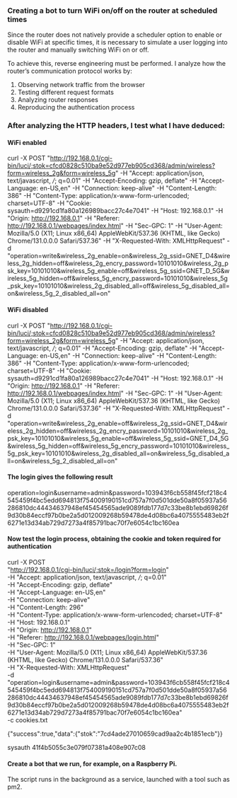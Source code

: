 ### Creating a bot to turn WiFi on/off on the router at scheduled times

Since the router does not natively provide a scheduler option to enable or disable WiFi at specific times, it is necessary to simulate a user logging into the router and manually switching WiFi on or off.

To achieve this, reverse engineering must be performed. I analyze how the router’s communication protocol works by:

1. Observing network traffic from the browser  
2. Testing different request formats  
3. Analyzing router responses  
4. Reproducing the authentication process  

### After analyzing the HTTP headers, I test what I have deduced:

#### WiFi enabled
curl -X POST "http://192.168.0.1/cgi-bin/luci/;stok=cfcd0828c510ba9e52d977eb905cd368/admin/wireless?form=wireless_2g&form=wireless_5g" -H "Accept: application/json, text/javascript, */*; q=0.01" -H "Accept-Encoding: gzip, deflate" -H "Accept-Language: en-US,en" -H "Connection: keep-alive" -H "Content-Length: 386" -H "Content-Type: application/x-www-form-urlencoded; charset=UTF-8" -H "Cookie: sysauth=d9291cd1fa80a126989bacc27c4e7041" -H "Host: 192.168.0.1" -H "Origin: http://192.168.0.1" -H "Referer: http://192.168.0.1/webpages/index.html" -H "Sec-GPC: 1" -H "User-Agent: Mozilla/5.0 (X11; Linux x86_64) AppleWebKit/537.36 (KHTML, like Gecko) Chrome/131.0.0.0 Safari/537.36" -H "X-Requested-With: XMLHttpRequest" -d "operation=write&wireless_2g_enable=on&wireless_2g_ssid=GNET_D4&wireless_2g_hidden=off&wireless_2g_encry_password=10101010&wireless_2g_psk_key=10101010&wireless_5g_enable=off&wireless_5g_ssid=GNET_D_5G&wireless_5g_hidden=off&wireless_5g_encry_password=10101010&wireless_5g_psk_key=10101010&wireless_2g_disabled_all=off&wireless_5g_disabled_all=on&wireless_5g_2_disabled_all=on"

#### WiFi disabled
curl -X POST "http://192.168.0.1/cgi-bin/luci/;stok=cfcd0828c510ba9e52d977eb905cd368/admin/wireless?form=wireless_2g&form=wireless_5g" -H "Accept: application/json, text/javascript, */*; q=0.01" -H "Accept-Encoding: gzip, deflate" -H "Accept-Language: en-US,en" -H "Connection: keep-alive" -H "Content-Length: 386" -H "Content-Type: application/x-www-form-urlencoded; charset=UTF-8" -H "Cookie: sysauth=d9291cd1fa80a126989bacc27c4e7041" -H "Host: 192.168.0.1" -H "Origin: http://192.168.0.1" -H "Referer: http://192.168.0.1/webpages/index.html" -H "Sec-GPC: 1" -H "User-Agent: Mozilla/5.0 (X11; Linux x86_64) AppleWebKit/537.36 (KHTML, like Gecko) Chrome/131.0.0.0 Safari/537.36" -H "X-Requested-With: XMLHttpRequest" -d "operation=write&wireless_2g_enable=off&wireless_2g_ssid=GNET_D4&wireless_2g_hidden=off&wireless_2g_encry_password=10101010&wireless_2g_psk_key=10101010&wireless_5g_enable=off&wireless_5g_ssid=GNET_D4_5G&wireless_5g_hidden=off&wireless_5g_encry_password=10101010&wireless_5g_psk_key=10101010&wireless_2g_disabled_all=on&wireless_5g_disabled_all=on&wireless_5g_2_disabled_all=on"

#### The login gives the following result
operation=login&username=admin&password=103943f6cb558f45fcf218c4545459f4bc5edd694813f754009190151cd757a7f0d501dde50a8f05937a56286810dc44434637948ef45454565ade9089fdb177d7c33be8b1ebd69826f9d30b84eccf97b0be2a5d012009268b59478de4d08bc6a4075555483eb2f6271e13d34ab729d7273a4f85791bac70f7e6054c1bc160ea

#### Now test the login process, obtaining the cookie and token required for authentication

curl -X POST \
  "http://192.168.0.1/cgi-bin/luci/;stok=/login?form=login" \
  -H "Accept: application/json, text/javascript, */*; q=0.01" \
  -H "Accept-Encoding: gzip, deflate" \
  -H "Accept-Language: en-US,en" \
  -H "Connection: keep-alive" \
  -H "Content-Length: 296" \
  -H "Content-Type: application/x-www-form-urlencoded; charset=UTF-8" \
  -H "Host: 192.168.0.1" \
  -H "Origin: http://192.168.0.1" \
  -H "Referer: http://192.168.0.1/webpages/login.html" \
  -H "Sec-GPC: 1" \
  -H "User-Agent: Mozilla/5.0 (X11; Linux x86_64) AppleWebKit/537.36 (KHTML, like Gecko) Chrome/131.0.0.0 Safari/537.36" \
  -H "X-Requested-With: XMLHttpRequest" \
  -d "operation=login&username=admin&password=103943f6cb558f45fcf218c4545459f4bc5edd694813f754009190151cd757a7f0d501dde50a8f05937a56286810dc44434637948ef45454565ade9089fdb177d7c33be8b1ebd69826f9d30b84eccf97b0be2a5d012009268b59478de4d08bc6a4075555483eb2f6271e13d34ab729d7273a4f85791bac70f7e6054c1bc160ea" \
  -c cookies.txt

{"success":true,"data":{"stok":"7cd4ade27010659cad9aa2c4b1851ecb"}}

sysauth	41f4b5055c3e079f07381a408e907c08

#### Create a bot that we run, for example, on a Raspberry Pi.

The script runs in the background as a service, launched with a tool such as pm2.

